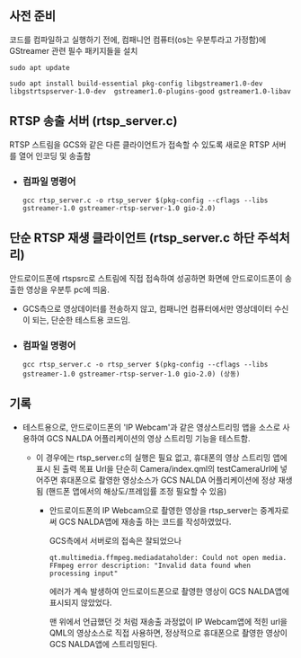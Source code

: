 ## 사전 준비
코드를 컴파일하고 실행하기 전에, 컴패니언 컴퓨터(os는 우분투라고 가정함)에 GStreamer 관련 필수 패키지들을 설치

`
sudo apt update
 `
 
 `
sudo apt install build-essential pkg-config libgstreamer1.0-dev libgstrtspserver-1.0-dev 
gstreamer1.0-plugins-good gstreamer1.0-libav
 `




## RTSP 송출 서버 (rtsp_server.c)
 RTSP 스트림을 GCS와 같은 다른 클라이언트가 접속할 수 있도록 새로운 RTSP 서버를 열어 인코딩 및 송출함
 
 * ### 컴파일 명령어 
    `
    gcc rtsp_server.c -o rtsp_server $(pkg-config --cflags --libs gstreamer-1.0 gstreamer-rtsp-server-1.0 gio-2.0)
    `

## 단순 RTSP 재생 클라이언트 (rtsp_server.c 하단 주석처리)
안드로이드폰에 rtspsrc로 스트림에 직접 접속하여 성공하면 화면에 안드로이드폰이 송출한 영상을 우분투 pc에 띄움. 
* GCS측으로 영상데이터를 전송하지 않고, 컴패니언 컴퓨터에서만 영상데이터 수신이 되는, 단순한 테스트용 코드임.

* ### 컴파일 명령어 
    `
    gcc rtsp_server.c -o rtsp_server $(pkg-config --cflags --libs gstreamer-1.0 gstreamer-rtsp-server-1.0 gio-2.0)
    (상동)
    `


## 기록

* 테스트용으로, 안드로이드폰의 'IP Webcam'과 같은 영상스트리밍 앱을 소스로 사용하여 GCS NALDA 어플리케이션의 영상 스트리밍 기능을 테스트함.
 
    *  이 경우에는 rtsp_server.c의 실행은 필요 없고, 휴대폰의 영상 스트리밍 앱에 표시 된 출력 목표 Url을 단순히 Camera/index.qml의 testCameraUrl에 넣어주면 휴대폰으로 촬영한 영상소스가 GCS NALDA 어플리케이션에 정상 재생 됨 (핸드폰 앱에서의 해상도/프레임률 조정 필요할 수 있음)

        * 안드로이드폰의 IP Webcam으로 촬영한 영상을 rtsp_server는 중계자로써 GCS NALDA앱에 재송출 하는 코드를 작성하였었다.

            GCS측에서 서버로의 접속은 잘되었으나

            `
            qt.multimedia.ffmpeg.mediadataholder: Could not open
            media. FFmpeg error description: "Invalid data found when processing input" 
            `

            에러가 계속 발생하여 안드로이드폰으로 촬영한 영상이 GCS NALDA앱에 표시되지 않았었다.

            맨 위에서 언급했던 것 처럼 재송출 과정없이 IP Webcam앱에 적힌 url을 QML의 영상소스로 직접 사용하면, 정상적으로 휴대폰으로 촬영한 영상이 GCS NALDA앱에 스트리밍된다. 